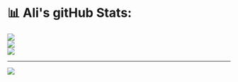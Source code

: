 # 📊 Ali's gitHub Stats:
![](https://github-readme-stats.vercel.app/api?username=aliiexe&theme=dark&hide_border=false&include_all_commits=false&count_private=true)<br/>
![](https://github-readme-streak-stats.herokuapp.com/?user=aliiexe&theme=dark&hide_border=false)<br/>
![](https://github-readme-stats.vercel.app/api/top-langs/?username=aliiexe&theme=dark&hide_border=false&include_all_commits=false&count_private=true&layout=compact)

---
[![](https://visitcount.itsvg.in/api?id=aliiexe&icon=0&color=0)](https://visitcount.itsvg.in)

